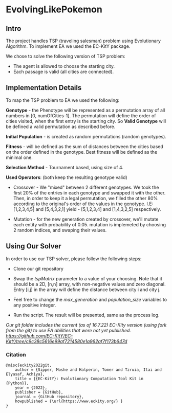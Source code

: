 
# EvolvingLikePokemon

## Intro
The project handles TSP (traveling salesman) problem using Evolutionary Algorithm. To implement EA we used the EC-KitY package.

We chose to solve the following version of TSP problem:
- The agent is allowed to choose the starting city.
- Each passage is valid (all cities are connected).

## Implementation Details
To map the TSP problem to EA we used the following:

**Genotype** - the Phenotype will be represented as a permutation array of all numbers in [0, numOfCities-1]. The permutation will define the order of cities visited, when the first entry is the starting city. So **Valid Genotype** will be defined a valid permutation as described before.

**Initial Population** - is created as random permutations (random genotypes).

**Fitness** - will be defined as the sum of distances between the cities based on the order defined in the genotype. Best fitness will be defined as the minimal one.

**Selection Method** - Tournament based, using size of 4. 

**Used Operators**: (both keep the resulting genotype valid)

- Crossover - We "mixed" between 2 different genotypes. We took the first 20% of the entries in each genotype and swapped it with the other. Then, in order to keep it a legal permutation, we filled the other 80% according to the original's order of the values in the genotype.
I.E: [1,2,3,4,5] and [5,4,3,2,1]  yield - [5,1,2,3,4] and [1,4,3,2,5] respectively.

- Mutation - for the new generation created by crossover, we'll mutate each entity with probability of 0.05. mutation is implemeted by choosing 2 random indices, and swaping their values.


## Using Our Solver

In order to use our TSP solver, please follow the following steps:

- Clone our git repository

- Swap the *tspMatrix* parameter to a value of your choosing. Note that it should be a 2D, [n,n] array, with non-negative values and zero diagonal. Entry [i,j] in the array will define the distance between city i and city j.

- Feel free to change the *max_generation* and *population_size* variables to any positive integer.

- Run the script. The result will be presented, same as the process log.


*Our git folder includes the current (as of 16.7.22) EC-Kity version (using fork from the git) to use EA abilities that were not yet published.
https://github.com/EC-KitY/EC-KitY/tree/c9c38c5616e99af7214580e1a962af7f173b647d*


### Citation
```
@misc{eckity2022git,
    author = {Sipper, Moshe and Halperin, Tomer and Tzruia, Itai and  Elyasaf, Achiya},
    title = {{EC-KitY}: Evolutionary Computation Tool Kit in {Python}},
    year = {2022},
    publisher = {GitHub},
    journal = {GitHub repository},
    howpublished = {\url{https://www.eckity.org/} }
}
